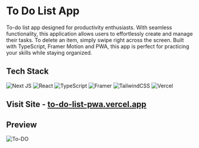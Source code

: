 # To Do List App #

To-do list app designed for productivity enthusiasts. With seamless functionality, this application allows users to effortlessly create and manage their tasks. To delete an item, simply swipe right across the screen. Built with TypeScript, Framer Motion and PWA, this app is perfect for practicing your skills while staying organized.

## Tech Stack ##


![Next JS](https://img.shields.io/badge/Next-black?style=for-the-badge&logo=next.js&logoColor=white) ![React](https://img.shields.io/badge/react-%2320232a.svg?style=for-the-badge&logo=react&logoColor=%2361DAFB) ![TypeScript](https://img.shields.io/badge/typescript-%23007ACC.svg?style=for-the-badge&logo=typescript&logoColor=white) ![Framer](https://img.shields.io/badge/Framer-black?style=for-the-badge&logo=framer&logoColor=blue) ![TailwindCSS](https://img.shields.io/badge/tailwindcss-%2338B2AC.svg?style=for-the-badge&logo=tailwind-css&logoColor=white) ![Vercel](https://img.shields.io/badge/vercel-%23000000.svg?style=for-the-badge&logo=vercel&logoColor=white)

## Visit Site - [to-do-list-pwa.vercel.app](https://to-do-list-pwa.vercel.app/)

 ## Preview ##
![To-DO](https://github.com/JayCodeGitHub/ToDo-list-app-PWA/assets/66550003/c040ee9f-7432-4105-b4cd-471615c6bb25)
